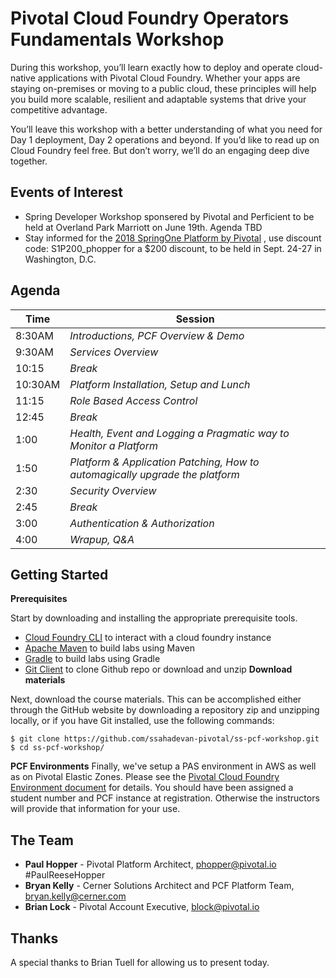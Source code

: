 # Pivotal Cloud Foundry Operators Fundamentals Workshop
During this workshop, you’ll learn exactly how to deploy and operate cloud-native applications with Pivotal Cloud Foundry. Whether your apps are staying on-premises or moving to a public cloud, these principles will help you build more scalable, resilient and adaptable systems that drive your competitive advantage.

You’ll leave this workshop with a better understanding of what you need for Day 1 deployment, Day 2 operations and beyond. If you’d like to read up on Cloud Foundry feel free. But don’t worry, we’ll do an engaging deep dive together.

## Events of Interest
- Spring Developer Workshop sponsered by Pivotal and Perficient to be held at Overland Park Marriott on June 19th. Agenda TBD
- Stay informed for the [2018 SpringOne Platform by Pivotal](https://springoneplatform.io/) , use discount code: S1P200_phopper  for a $200 discount, to be held in Sept. 24-27 in Washington, D.C.
## Agenda
Time | Session
---- | -------
8:30AM  | _Introductions, PCF Overview & Demo_
9:30AM  | _Services Overview_
10:15  | _Break_
10:30AM  | _Platform Installation, Setup and Lunch_
11:15  | _Role Based Access Control_
12:45 | _Break_
1:00 | _Health, Event and Logging a Pragmatic way to Monitor a Platform_
1:50 | _Platform & Application Patching, How to automagically upgrade the platform_
2:30 | _Security Overview_
2:45 | _Break_
3:00 | _Authentication & Authorization_
4:00 | _Wrapup, Q&A_

## Getting Started
**Prerequisites**

Start by downloading and installing the appropriate prerequisite tools.
- [Cloud Foundry CLI](https://goo.gl/M0pH4i) to interact with a cloud foundry instance
- [Apache Maven](http://info.pivotal.io/HI002010A6ZlRJR1NeU00eC) to build labs using Maven
- [Gradle](https://services.gradle.org/distributions/gradle-3.1-all.zip) to build labs using Gradle
- [Git Client](https://git-scm.com/downloads) to clone Github repo or download and unzip
**Download materials**

Next, download the course materials.  This can be accomplished either through the GitHub website by downloading a repository zip and unzipping locally, or if you have Git installed, use the following commands:

```
$ git clone https://github.com/ssahadevan-pivotal/ss-pcf-workshop.git
$ cd ss-pcf-workshop/
```

**PCF Environments**
Finally, we've setup a PAS environment in AWS as well as on Pivotal Elastic Zones. Please see the [Pivotal Cloud Foundry Environment document](common/env_info.md) for details. You should have been assigned a student number and PCF instance at registration. Otherwise the instructors will provide that information for your use.
## The Team
- **Paul Hopper** - Pivotal Platform Architect, phopper@pivotal.io #PaulReeseHopper
- **Bryan Kelly** - Cerner Solutions Architect and PCF Platform Team, bryan.kelly@cerner.com
- **Brian Lock** - Pivotal Account Executive, block@pivotal.io

## Thanks
A special thanks to Brian Tuell for allowing us to present today.
